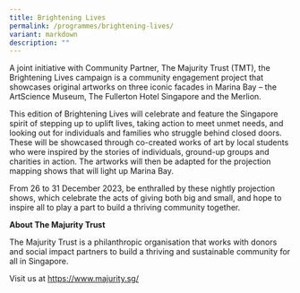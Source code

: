 ```yaml
---
title: Brightening Lives
permalink: /programmes/brightening-lives/
variant: markdown
description: ""
---
```

A joint initiative with Community Partner, The Majurity Trust (TMT), the Brightening Lives campaign is a community engagement project that showcases original artworks on three iconic facades in Marina Bay  –  the ArtScience Museum, The Fullerton Hotel Singapore and the Merlion.

This edition of Brightening Lives will celebrate and feature the Singapore spirit of stepping up to uplift lives, taking action to meet unmet needs, and looking out for individuals and families who struggle behind closed doors. These will be showcased through co-created works of art by local students who were inspired by the stories of individuals, ground-up groups and charities in action. The artworks will then be adapted for the projection mapping shows that will light up Marina Bay.

From 26 to 31 December 2023, be enthralled by these nightly projection shows, which celebrate the acts of giving both big and small, and hope to inspire all to play a part to build a thriving community together.

**About The Majurity Trust**

The Majurity Trust is a philanthropic organisation that works with donors and social impact partners to build a thriving and sustainable community for all in Singapore.

Visit us at https://www.majurity.sg/